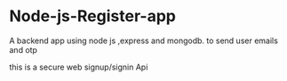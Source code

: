 # Node-js-Register-app
A backend app using node js ,express and mongodb. to send user emails and otp 

this is a secure web signup/signin Api
